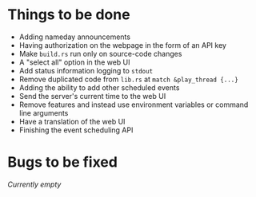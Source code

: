 # Things to be done
- Adding nameday announcements
- Having authorization on the webpage in the form of an API key
- Make `build.rs` run only on source-code changes
- A "select all" option in the web UI
- Add status information logging to `stdout`
- Remove duplicated code from `lib.rs` at `match &play_thread {...}`
- Adding the ability to add other scheduled events
- Send the server's current time to the web UI
- Remove features and instead use environment variables or command line arguments
- Have a translation of the web UI
- Finishing the event scheduling API
# Bugs to be fixed
_Currently empty_